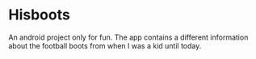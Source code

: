# Hisboots
An android project only for fun. The app contains a different information about the football boots from when I was a kid until today.
